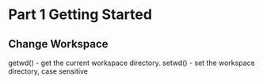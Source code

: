 Part 1 Getting Started
=======================

Change Workspace
------------------
getwd() - get the current workspace directory.
setwd() - set the workspace directory, case sensitive
